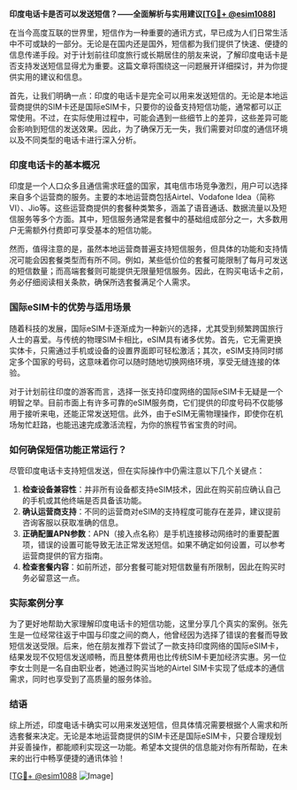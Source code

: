 **印度电话卡是否可以发送短信？——全面解析与实用建议[[TG💪+ @esim1088](https://t.me/s/esim1088)]**

在当今高度互联的世界里，短信作为一种重要的通讯方式，早已成为人们日常生活中不可或缺的一部分。无论是在国内还是国外，短信都为我们提供了快速、便捷的信息传递手段。对于计划前往印度旅行或长期居住的朋友来说，了解印度电话卡是否支持发送短信显得尤为重要。这篇文章将围绕这一问题展开详细探讨，并为你提供实用的建议和信息。

首先，让我们明确一点：印度的电话卡是完全可以用来发送短信的。无论是本地运营商提供的SIM卡还是国际eSIM卡，只要你的设备支持短信功能，通常都可以正常使用。不过，在实际使用过程中，可能会遇到一些细节上的差异，这些差异可能会影响到短信的发送效果。因此，为了确保万无一失，我们需要对印度的通信环境以及不同类型的电话卡进行深入分析。

### 印度电话卡的基本概况

印度是一个人口众多且通信需求旺盛的国家，其电信市场竞争激烈，用户可以选择来自多个运营商的服务。主要的本地运营商包括Airtel、Vodafone Idea（简称VI）、Jio等。这些运营商提供的套餐种类繁多，涵盖了语音通话、数据流量以及短信服务等多个方面。其中，短信服务通常是套餐中的基础组成部分之一，大多数用户无需额外付费即可享受基本的短信功能。

然而，值得注意的是，虽然本地运营商普遍支持短信服务，但具体的功能和支持情况可能会因套餐类型而有所不同。例如，某些低价位的套餐可能限制了每月可发送的短信数量；而高端套餐则可能提供无限量短信服务。因此，在购买电话卡之前，务必仔细阅读相关条款，确保所选套餐满足个人需求。

### 国际eSIM卡的优势与适用场景

随着科技的发展，国际eSIM卡逐渐成为一种新兴的选择，尤其受到频繁跨国旅行人士的喜爱。与传统的物理SIM卡相比，eSIM具有诸多优势。首先，它无需更换实体卡，只需通过手机或设备的设置界面即可轻松激活；其次，eSIM支持同时绑定多个国家的号码，这意味着你可以随时随地切换网络环境，享受无缝连接的体验。

对于计划前往印度的游客而言，选择一张支持印度网络的国际eSIM卡无疑是一个明智之举。目前市面上有许多可靠的eSIM服务商，它们提供的印度号码不仅能够用于接听来电，还能正常发送短信。此外，由于eSIM无需物理操作，即使你在机场匆忙赶路，也能迅速完成激活流程，为你的旅程节省宝贵的时间。

### 如何确保短信功能正常运行？

尽管印度电话卡支持短信发送，但在实际操作中仍需注意以下几个关键点：

1. **检查设备兼容性**：并非所有设备都支持eSIM技术，因此在购买前应确认自己的手机或其他终端是否具备该功能。
2. **确认运营商支持**：不同的运营商对eSIM的支持程度可能存在差异，建议提前咨询客服以获取准确的信息。
3. **正确配置APN参数**：APN（接入点名称）是手机连接移动网络时的重要配置项，错误的设置可能导致无法正常发送短信。如果不确定如何设置，可以参考运营商提供的官方指南。
4. **检查套餐内容**：如前所述，部分套餐可能对短信数量有所限制，因此在购买时务必留意这一点。

### 实际案例分享

为了更好地帮助大家理解印度电话卡的短信功能，这里分享几个真实的案例。张先生是一位经常往返于中国与印度之间的商人，他曾经因为选择了错误的套餐而导致短信发送受限。后来，他在朋友推荐下尝试了一款支持印度网络的国际eSIM卡，结果发现不仅短信发送顺畅，而且整体费用也比传统SIM卡更加经济实惠。另一位李女士则是一名自由职业者，她通过购买当地的Airtel SIM卡实现了低成本的通信需求，同时也享受到了高质量的服务体验。

### 结语

综上所述，印度电话卡确实可以用来发送短信，但具体情况需要根据个人需求和所选套餐来决定。无论是本地运营商提供的SIM卡还是国际eSIM卡，只要合理规划并妥善操作，都能顺利实现这一功能。希望本文提供的信息能对你有所帮助，在未来的出行中畅享便捷的通讯体验！

[[TG💪+ @esim1088](https://t.me/s/esim1088) ![Image](https://i.postimg.cc/4NQfJmqS/Snipaste-2025-05-13-00-14-12.png)]